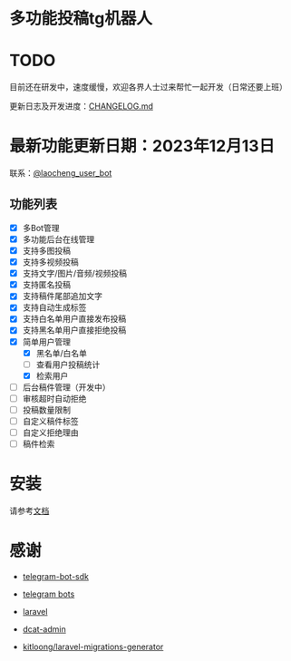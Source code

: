 # 多功能投稿tg机器人

# TODO

目前还在研发中，速度缓慢，欢迎各界人士过来帮忙一起开发（日常还要上班）

更新日志及开发进度：[CHANGELOG.md](https://github.com/taotecode/submission_robot/blob/master/CHANGELOG.md)

# 最新功能更新日期：2023年12月13日

联系：[@laocheng_user_bot](https://t.me/laocheng_user_bot)

## 功能列表
- [x] 多Bot管理
- [x] 多功能后台在线管理
- [x] 支持多图投稿
- [x] 支持多视频投稿
- [x] 支持文字/图片/音频/视频投稿
- [x] 支持匿名投稿
- [x] 支持稿件尾部追加文字
- [x] 支持自动生成标签
- [x] 支持白名单用户直接发布投稿
- [x] 支持黑名单用户直接拒绝投稿
- [x] 简单用户管理
  - [x] 黑名单/白名单
  - [ ] 查看用户投稿统计
  - [x] 检索用户
- [ ] 后台稿件管理（开发中）
- [ ] 审核超时自动拒绝
- [ ] 投稿数量限制
- [ ] 自定义稿件标签
- [ ] 自定义拒绝理由
- [ ] 稿件检索

# 安装

请参考[文档](https://github.com/taotecode/submission_robot/blob/master/INSTALL.md)


# 感谢

- [telegram-bot-sdk](https://telegram-bot-sdk.com/)

- [telegram bots](https://core.telegram.org/bots)

- [laravel](https://laravel.com/)

- [dcat-admin](https://github.com/jqhph/dcat-admin)
- [kitloong/laravel-migrations-generator](https://github.com/kitloong/laravel-migrations-generator)
